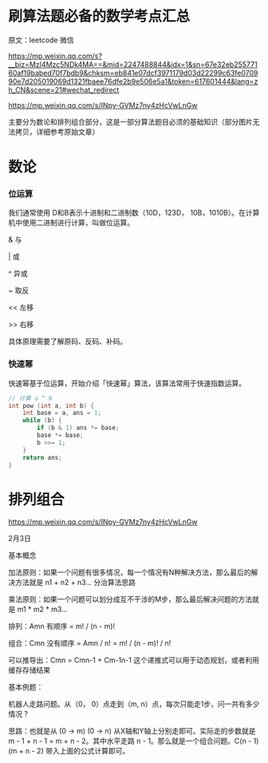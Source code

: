# 刷算法题必备的数学考点汇总

原文：leetcode 微信

https://mp.weixin.qq.com/s?__biz=MzI4Mzc5NDk4MA==&mid=2247488844&idx=1&sn=67e32eb25577160af19babed70f7bdb9&chksm=eb841e07dcf3971179d03d22299c63fe070990e7d205019069d1321fbaee76dfe2b9e506e5a1&token=617601444&lang=zh_CN&scene=21#wechat_redirect

https://mp.weixin.qq.com/s/INpy-GVMz7ny4zHcVwLnGw

主要分为数论和排列组合部分，这是一部分算法题目必须的基础知识（部分图片无法拷贝，详细参考原始文章）



# 数论

### 位运算

我们通常使用 D和B表示十进制和二进制数（10D，123D， 10B，1010B）。在计算机中使用二进制进行计算，叫做位运算。

& 与 

| 或

^ 异或

~ 取反

<< 左移

\>\> 右移

具体原理需要了解原码、反码、补码。

### 快速幂

快速幂基于位运算，开始介绍「快速幂」算法，该算法常用于快速指数运算。

~~~c
// 计算 a ^ b
int pow (int a, int b) {
    int base = a, ans = 1;
    while (b) {
        if (b & 1) ans *= base;
        base *= base;
        b >>= 1;
    }
    return ans;
}
~~~


# 排列组合

https://mp.weixin.qq.com/s/INpy-GVMz7ny4zHcVwLnGw

2月3日

基本概念

加法原则：如果一个问题有很多情况，每一个情况有N种解决方法，那么最后的解决方法就是 n1 + n2 + n3... 分治算法思路

乘法原则：如果一个问题可以划分成互不干涉的M步，那么最后解决问题的方法就是 m1 * m2 * m3...

排列：Amn 有顺序 = m! / (n - m)!

组合：Cmn 没有顺序 = Amn / n! = m! / (n - m)! / n!

可以推导出：Cmn = Cmn-1 + Cm-1n-1 这个递推式可以用于动态规划，或者利用缓存存储结果 

基本例题：

机器人走路问题。从（0， 0）点走到（m, n）点，每次只能走1步，问一共有多少情况？

思路：也就是从 (0 -> m) (0 -> n) 从X轴和Y轴上分别走即可。实际走的步数就是 m - 1 + n - 1 = m + n - 2。其中水平走路 n - 1。那么就是一个组合问题。C(n - 1)(m + n - 2) 带入上面的公式计算即可。

